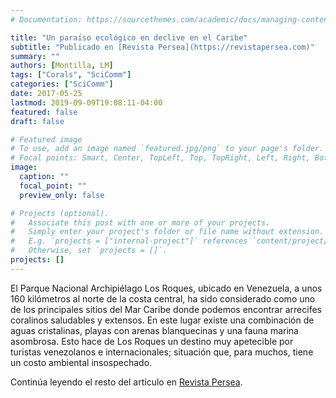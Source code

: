 ```yaml
---
# Documentation: https://sourcethemes.com/academic/docs/managing-content/

title: "Un paraíso ecológico en declive en el Caribe"
subtitle: "Publicado en [Revista Persea](https://revistapersea.com)"
summary: ""
authors: [Montilla, LM]
tags: ["Corals", "SciComm"]
categories: ["SciComm"]
date: 2017-05-25
lastmod: 2019-09-09T19:08:11-04:00
featured: false
draft: false

# Featured image
# To use, add an image named `featured.jpg/png` to your page's folder.
# Focal points: Smart, Center, TopLeft, Top, TopRight, Left, Right, BottomLeft, Bottom, BottomRight.
image:
  caption: ""
  focal_point: ""
  preview_only: false

# Projects (optional).
#   Associate this post with one or more of your projects.
#   Simply enter your project's folder or file name without extension.
#   E.g. `projects = ["internal-project"]` references `content/project/deep-learning/index.md`.
#   Otherwise, set `projects = []`.
projects: []
---
```

El Parque Nacional Archipiélago Los Roques, ubicado en Venezuela, a unos 160 kilómetros al norte de la costa central, ha sido considerado como uno de los principales sitios del Mar Caribe donde podemos encontrar arrecifes coralinos saludables y extensos. En este lugar existe una combinación de aguas cristalinas, playas con arenas blanquecinas y una fauna marina asombrosa. Esto hace de Los Roques un destino muy apetecible por turistas venezolanos e internacionales; situación que, para muchos, tiene un costo ambiental insospechado.

Continúa leyendo el resto del artículo en [Revista Persea](https://revistapersea.com/ambiente-1/un-paraso-ecolgico-en-declive-en-el-caribe/).